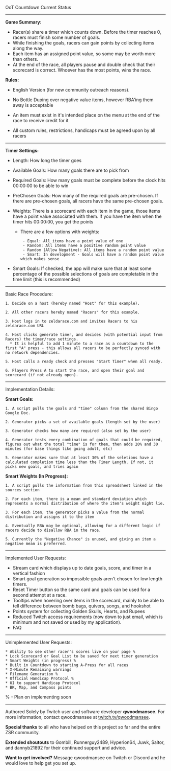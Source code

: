 OoT Countdown Current Status

----------------------------------------------------------------------------------
**Game Summary:**

* Racer(s) share a timer which counts down. Before the timer reaches 0, racers must finish some number of goals.
* While finishing the goals, racers can gain points by collecting items along the way.
* Each item has an assigned point value, so some may be worth more than others.
* At the end of the race, all players pause and double check that their scorecard is correct. Whoever has the most points, wins the race.
	 
**Rules:**

*  English Version (for new community outreach reasons).
	
* No Bottle Duping over negative value items, however RBA'ing them away is acceptable

* An item must exist in it's intended place on the menu at the end of the race to receive credit for it 

* All custom rules, restrictions, handicaps must be agreed upon by all racers
    
-----------------------------------------------------------
**Timer Settings:**

* Length: How long the timer goes

* Available Goals: How many goals there are to pick from

* Required Goals: How many goals must be complete before the clock hits 00:00:00 to be able to win

* PreChosen Goals: How many of the required goals are pre-chosen. If there are pre-chosen goals, all racers have the same pre-chosen goals.

* Weights: There is a scorecard with each item in the game, those items have a point value associated with them. If you have the item when the timer hits 00:00:00, you get the points
    
     * There are a few options with weights:
     
        	- Equal: All items have a point value of one
        	- Random: All items have a positive random point value
        	- Random (Allow Negative): All items have a random point value
        	- Smart: In development - Goals will have a random point value which makes sense

* Smart Goals: If checked, the app will make sure that at least some percentage of the possible selections of goals are completable in the time limit (this is recommended)
    
------------------------------------------------------------------------------------------

Basic Race Procedure:
	
	1. Decide on a host (hereby named "Host" for this example).
	
	2. All other racers hereby named "Racers" for this example.

	3. Host logs in to zeldarace.com and invites Racers to his zeldarace.com URL

	4. Host clicks generate timer, and decides (with potential input from Racers) the timer/race settings.
	  * It is helpful to add 1 minute to a race as a countdown to the first "A" press - this allows all racers to be perfectly synced with no network dependencies.

	5. Host calls a ready check and presses "Start Timer" when all ready.

	6. Players Press A to start the race, and open their goal and scorecard (if not already open).

------------------------------------------------------------------------------------------

Implementation Details:

**Smart Goals:**

	1. A script pulls the goals and "time" column from the shared Bingo Google Doc.
		
	2. Generator picks a set of available goals (length set by the user)

	3. Generator checks how many are required (also set by the user)

	4. Generator tests every combination of goals that could be required, figures out what the total "time" is for them, then adds 20% and 30 minutes (for base things like going adult, etc)

	5. Generator makes sure that at least 30% of the seletions have a calculated completion time less than the Timer Length. If not, it picks new goals, and tries again
	
**Smart Weights (In Progress):**

	1. A script pulls the information from this spreadsheet linked in the sources section

	2. For each item, there is a mean and standard deviation which represents a normal distribution of where the item's weight might lie.

	3. For each item, the generator picks a value from the normal distribution and assigns it to the item

	4. Eventually RBA may be optional, allowing for a different logic if racers decide to disallow RBA in the race.

	5. Currently the "Negative Chance" is unused, and giving an item a negative mean is preferred.
			
--------------------------------------------------------------------------------------

Implemented User Requests:
 
* Stream card which displays up to date goals, score, and timer in a vertical fashion
* Smart goal generation so impossible goals aren't chosen for low length timers.
*  Reset Timer button so the same card and goals can be used for a second attempt at a race.
* Tooltips when hovering over items in the scorecard, mainly to be able to tell difference between bomb bags, quivers, songs, and hookshot
* Points system for collecting Golden Skulls, Hearts, and Rupees
* Reduced Twitch access requirements (now down to just email, which is minimum and not saved or used by my application).
* FAQ 
	
---------------------------------------------------------------------------------------

Unimplemented User Requests:

	* Ability to see other racer's scores live on your page %
	* Lock Scorecard or Goal List to be saved for next timer generation 
	* Smart Weights (in progress) %
	* Built in Countdown to starting A-Press for all races
	* X-Minute Remaining warnings 
	* Filename Generation %
	* Official Handicap Protocol %
	* UI to support Handicap Protocol
	* BK, Map, and Compass points
		
 % - Plan on implementing soon
			
------------------------------------------------------------------------------------------

Authored Solely by Twitch user and software developer **qwoodmansee.**
For more information, contact qwoodmansee at [twitch.tv/qwoodmansee](twitch.tv/qwoodmansee).

**Special thanks** to all who have helped on this project so far and the entire ZSR community.

**Extended shoutouts** to Gombill, Runnerguy2489, Hyperion64, Juwk, Saltor, and dannyb21892 for their continued support and advice.
	
**Want to get involved?** Message qwoodmansee on Twitch or Discord and he would love to help get you set up.
